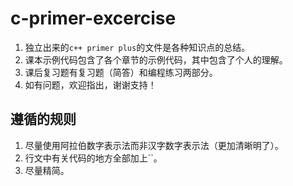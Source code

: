 # c-primer-excercise
1. 独立出来的`c++ primer plus`的文件是各种知识点的总结。
2. 课本示例代码包含了各个章节的示例代码，其中包含了个人的理解。
3. 课后复习题有复习题（简答）和编程练习两部分。
4. 如有问题，欢迎指出，谢谢支持！



## 遵循的规则

1. 尽量使用阿拉伯数字表示法而非汉字数字表示法（更加清晰明了）。
2. 行文中有关代码的地方全部加上``。
3. 尽量精简。

